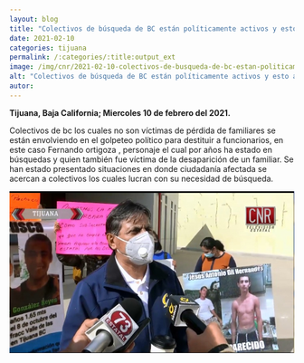 ```yaml
---
layout: blog
title: "Colectivos de búsqueda de BC están políticamente activos y esto afecta la finalidad de los colectivos que realmente  hacen búsquedas sin lucrar"
date: 2021-02-10
categories: tijuana
permalink: /:categories/:title:output_ext
image: /img/cnr/2021-02-10-colectivos-de-busqueda-de-bc-estan-politicamente-activos.jpg
alt: "Colectivos de búsqueda de BC están políticamente activos y esto afecta la finalidad de los colectivos que realmente  hacen búsquedas sin lucrar"
autor:
---
```


**Tijuana, Baja California; Miercoles 10 de febrero del 2021.** 

Colectivos de bc los cuales no son víctimas de pérdida de familiares se están envolviendo en el golpeteo político para destituir a funcionarios, en este caso Fernando ortigoza , personaje el cual por años ha estado en búsquedas y quien también fue víctima de la desaparición de un familiar. Se han estado presentado situaciones en donde ciudadanía afectada se acercan a colectivos los cuales lucran con su necesidad de búsqueda.

<div id="carouselExampleSlidesOnly" class="carousel slide" data-ride="carousel">
  <div class="carousel-inner">
    <div class="carousel-item active">
       <img class="d-block w-100" src="/img/cnr/2021-02-10-colectivos-de-busqueda-de-bc-estan-politicamente-activos.jpg" loading="lazy"  alt="Colectivos de búsqueda de BC están políticamente activos y esto afecta la finalidad de los colectivos que realmente  hacen búsquedas sin lucrar">
    </div>
  </div>
</div>